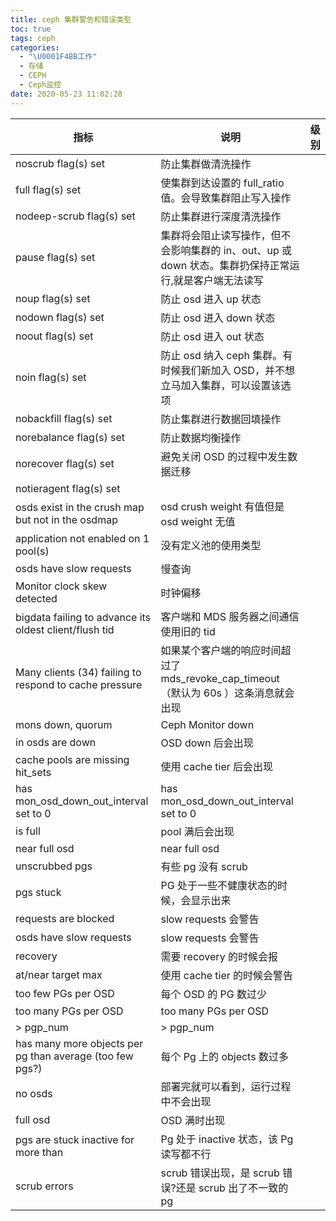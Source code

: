 ```yaml
---
title: ceph 集群警告和错误类型
toc: true
tags: ceph
categories:
  - "\U0001F4BB工作"
  - 存储
  - CEPH
  - Ceph监控
date: 2020-05-23 11:02:28
---
```


| 指标 | 说明 | 级别 |
|---|---|---|
|noscrub flag(s) set | 防止集群做清洗操作 | |
|full flag(s) set | 使集群到达设置的 full_ratio 值。会导致集群阻止写入操作 | |
|nodeep-scrub flag(s) set | 防止集群进行深度清洗操作 | |
|pause flag(s) set | 集群将会阻止读写操作，但不会影响集群的 in、out、up 或 down 状态。集群扔保持正常运行,就是客户端无法读写 | |
|noup  flag(s) set | 防止 osd 进入 up 状态 | |
|nodown flag(s) set | 防止 osd 进入 down 状态 | |
|noout flag(s) set | 防止 osd 进入 out 状态 | |
|noin flag(s) set | 防止 osd 纳入 ceph 集群。有时候我们新加入 OSD，并不想立马加入集群，可以设置该选项 | |
|nobackfill  flag(s) set | 防止集群进行数据回填操作 | |
|norebalance flag(s) set | 防止数据均衡操作 | |
|norecover flag(s) set | 避免关闭 OSD 的过程中发生数据迁移 | |
|notieragent flag(s) set | | |
|osds exist in the crush map but not in the osdmap | osd crush weight 有值但是 osd weight 无值 | |
|application not enabled on 1 pool(s) | 没有定义池的使用类型 | |
|osds have slow requests | 慢查询 | |
|Monitor clock skew detected | 时钟偏移 | |
|bigdata failing to advance its oldest client/flush tid | 客户端和 MDS 服务器之间通信使用旧的 tid | |
|Many clients (34) failing to respond to cache pressure | 如果某个客户端的响应时间超过了 mds_revoke_cap_timeout （默认为 60s ）这条消息就会出现 | |
|mons down, quorum | Ceph Monitor down | |
|in osds are down| OSD down 后会出现 | |
|cache pools are missing hit_sets | 使用 cache tier 后会出现 | |
|has mon_osd_down_out_interval set to 0 | has mon_osd_down_out_interval set to 0 ||
|is full | pool 满后会出现 | |
|near full osd | near full osd | |
|unscrubbed pgs | 有些 pg 没有 scrub  | |
|pgs stuck | PG 处于一些不健康状态的时候，会显示出来 | |
|requests are blocked | slow requests 会警告 | |
|osds have slow requests | slow requests 会警告 | |
| recovery |  需要 recovery 的时候会报 | |
| at/near target max | 使用 cache tier 的时候会警告 | |
| too few PGs per OSD | 每个 OSD 的 PG 数过少 | |
| too many PGs per OSD | too many PGs per OSD | |
| > pgp_num | > pgp_num | |
| has many more objects per pg than average (too few pgs?) | 每个 Pg 上的 objects 数过多 ||
| no osds | 部署完就可以看到，运行过程中不会出现 | |
| full osd | OSD 满时出现 | |
| pgs are stuck inactive for more than | Pg 处于 inactive 状态，该 Pg 读写都不行 | |
| scrub errors | scrub 错误出现，是 scrub 错误?还是 scrub 出了不一致的 pg | |



